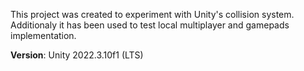 This project was created to experiment with Unity's collision system. Additionaly it has been used to test local multiplayer and gamepads implementation.

**Version**: Unity 2022.3.10f1 (LTS)